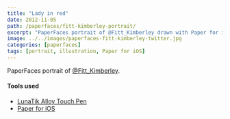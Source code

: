 ```yaml
---
title: "Lady in red"
date: 2012-11-05
path: /paperfaces/fitt-kimberley-portrait/
excerpt: "PaperFaces portrait of @Fitt_Kimberley drawn with Paper for iOS on an iPad."
image: ../../images/paperfaces-fitt-kimberley-twitter.jpg
categories: [paperfaces]
tags: [portrait, illustration, Paper for iOS]
---
```


PaperFaces portrait of [@Fitt_Kimberley](https://twitter.com/Fitt_Kimberley).

#### Tools used

- [LunaTik Alloy Touch Pen](https://www.amazon.com/gp/product/B00821TR7G/ref=as_li_ss_tl?ie=UTF8&tag=mademist-20&linkCode=as2&camp=1789&creative=390957&creativeASIN=B00821TR7G)
- [Paper for iOS](https://paper.bywetransfer.com/)
